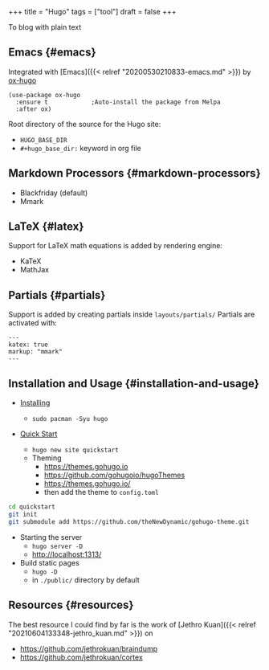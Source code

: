 +++
title = "Hugo"
tags = ["tool"]
draft = false
+++

To blog with plain text


## Emacs {#emacs}

Integrated with [Emacs]({{< relref "20200530210833-emacs.md" >}}) by [ox-hugo](https://ox-hugo.scripter.co/)

```elisp
(use-package ox-hugo
  :ensure t            ;Auto-install the package from Melpa
  :after ox)
```

Root directory of the source for the Hugo site:

-   `HUGO_BASE_DIR`
-   `#+hugo_base_dir:` keyword in org file


## Markdown Processors {#markdown-processors}

-   Blackfriday (default)
-   Mmark


## LaTeX {#latex}

Support for LaTeX math equations is added by rendering engine:

-   KaTeX
-   MathJax


## Partials {#partials}

Support is added by creating partials inside `layouts/partials/`
Partials are activated with:

```text
---
katex: true
markup: "mmark"
---
```


## Installation and Usage {#installation-and-usage}

-   [Installing](https://gohugo.io/getting-started/installing/)
    -   `sudo pacman -Syu hugo`

-   [Quick Start](https://gohugo.io/getting-started/quick-start/)
    -   `hugo new site quickstart`
    -   Theming
        -   <https://themes.gohugo.io>
        -   <https://github.com/gohugoio/hugoThemes>
        -   <https://themes.gohugo.io/>
        -   then add the theme to `config.toml`

<!--listend-->

```bash
cd quickstart
git init
git submodule add https://github.com/theNewDynamic/gohugo-theme.git
```

-   Starting the server
    -   `hugo server -D`
    -   <http://localhost:1313/>
-   Build static pages
    -   `hugo -D`
    -   in `./public/` directory by default


## Resources {#resources}

The best resource I could find by far is the work of [Jethro Kuan]({{< relref "20210604133348-jethro_kuan.md" >}}) on

-   <https://github.com/jethrokuan/braindump>
-   <https://github.com/jethrokuan/cortex>
